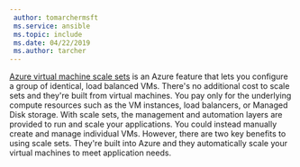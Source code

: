 ```yaml
---
 author: tomarchermsft
 ms.service: ansible
 ms.topic: include
 ms.date: 04/22/2019
 ms.author: tarcher
---
```


[Azure virtual machine scale sets](https://docs.microsoft.com/azure/articles/virtual-machine-scale-sets/overview) is an Azure feature that lets you configure a group of identical, load balanced VMs. There's no additional cost to scale sets and they're built from virtual machines. You pay only for the underlying compute resources such as the VM instances, load balancers, or Managed Disk storage. With scale sets, the management and automation layers are provided to run and scale your applications. You could instead manually create and manage individual VMs. However, there are two key benefits to using scale sets. They're built into Azure and they automatically scale your virtual machines to meet application needs.
